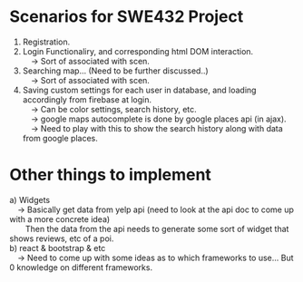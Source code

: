 Scenarios for SWE432 Project 
====================================================================================================================
1) Registration.<br>
2) Login Functionaliry, and corresponding html DOM interaction.<br>
   &emsp;-> Sort of associated with scen. <br>
3) Searching map... (Need to be further discussed..)<br>
   &emsp;-> Sort of associated with scen. <br>
4) Saving custom settings for each user in database, and loading accordingly from firebase at login.<br>
   &emsp;-> Can be color settings, search history, etc.<br>
   &emsp;-> google maps autocomplete is done by google places api (in ajax).<br>
   &emsp;-> Need to play with this to show the search history along with data from google places.<br>

Other things to implement
====================================================================================================================
a) Widgets<br>
   &emsp;-> Basically get data from yelp api (need to look at the api doc to come up with a more concrete idea)<br>
   &emsp;&emsp;Then the data from the api needs to generate some sort of widget that shows reviews, etc of a poi.<br>
b) react & bootstrap & etc<br>
   &emsp;-> Need to come up with some ideas as to which frameworks to use... But 0 knowledge on different frameworks.<br>
